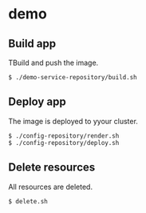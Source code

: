 # demo

## Build app

TBuild and push the image.

```
$ ./demo-service-repository/build.sh
```

## Deploy app

The image is deployed to yyour cluster.

```
$ ./config-repository/render.sh
$ ./config-repository/deploy.sh
```

## Delete resources

All resources are deleted.

```
$ delete.sh
```
